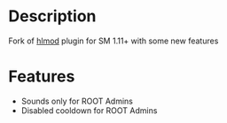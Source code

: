 # Description
Fork of [hlmod](https://hlmod.net/resources/vip-voice-sound-player.1105/) plugin for SM 1.11+ with some new features

# Features
- Sounds only for ROOT Admins
- Disabled cooldown for ROOT Admins
